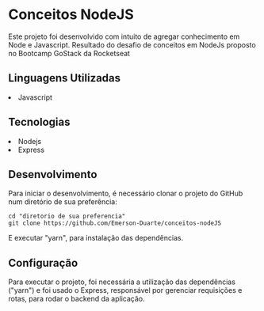 <h1> Conceitos NodeJS </h1>

<p> Este projeto foi desenvolvido com intuito de agregar conhecimento em Node e Javascript. 
Resultado do desafio de conceitos em NodeJs proposto no Bootcamp GoStack da Rocketseat</p>


<h2>Linguagens Utilizadas</h2>

<li>Javascript</li>


<h2>Tecnologias</h2>

<li>Nodejs</li>
<li>Express</li>


<h2>Desenvolvimento</h2>

Para iniciar o desenvolvimento, é necessário clonar o projeto do GitHub num diretório de sua preferência:
```shell
cd "diretorio de sua preferencia"
git clone https://github.com/Emerson-Duarte/conceitos-nodeJS
```
E executar "yarn", para instalação das dependências.


<h2>Configuração</h2>

<p>Para executar o projeto, foi necessária a utilização das dependências ("yarn") e foi usado o
Express, responsável por gerenciar requisições e rotas, para rodar o backend da aplicação.</p>





